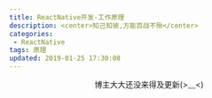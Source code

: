 ```yaml
---
title: ReactNative开发-工作原理
description: <center>知己知彼,方能百战不殆</center>
categories:
 - ReactNative
tags: 原理
updated: 2019-01-25 17:30:08
---
```


<center>博主大大还没来得及更新(>﹏<)</center>
